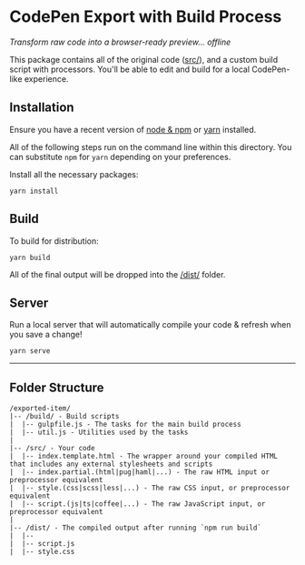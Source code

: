 # CodePen Export with Build Process
_Transform raw code into a browser-ready preview... offline_

This package contains all of the original code ([src/](./src/)), and a custom build script with processors. You'll be able to edit and build for a local CodePen-like experience.

## Installation

Ensure you have a recent version of [node & npm](https://nodejs.org/download/) or [yarn](https://yarnpkg.com/docs/install) installed.

All of the following steps run on the command line within this directory. You can substitute `npm` for `yarn` depending on your preferences.

Install all the necessary packages:

```
yarn install
```

## Build

To build for distribution:

```
yarn build
```

All of the final output will be dropped into the [/dist/](./dist) folder.

## Server

Run a local server that will automatically compile your code & refresh when you save a change!

```
yarn serve
```

---

## Folder Structure

```
/exported-item/
|-- /build/ - Build scripts
|  |-- gulpfile.js - The tasks for the main build process
|  |-- util.js - Utilities used by the tasks
|
|-- /src/ - Your code
|  |-- index.template.html - The wrapper around your compiled HTML that includes any external stylesheets and scripts
|  |-- index.partial.(html|pug|haml|...) - The raw HTML input or preprocessor equivalent
|  |-- style.(css|scss|less|...) - The raw CSS input, or preprocessor equivalent
|  |-- script.(js|ts|coffee|...) - The raw JavaScript input, or preprocessor equivalent
|
|-- /dist/ - The compiled output after running `npm run build`
|  |-- 
|  |-- script.js
|  |-- style.css
```